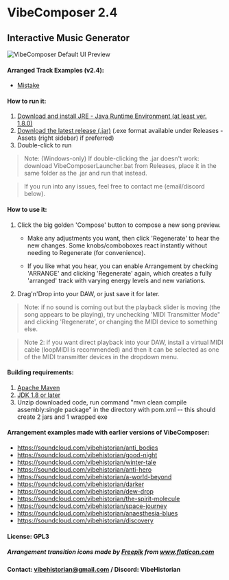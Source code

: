 # VibeComposer 2.4
## Interactive Music Generator

![VibeComposer Default UI Preview](https://i.imgur.com/ZslPA3T.png)

#### Arranged Track Examples (v2.4): 
- [Mistake](https://soundcloud.com/vibehistorian/mistake-radio-edit-vibecomposer-v24-track-1)

#### How to run it:
1. [Download and install JRE - Java Runtime Environment (at least ver. 1.8.0)](https://java.com/en/download/)
2. [Download the latest release (.jar)](https://github.com/VibeHistorian/VibeComposer/releases/download/v2.4-beta/VibeComposer-2.4-beta-JAR.jar) (.exe format available under Releases - Assets (right sidebar) if preferred)
3. Double-click to run
  > Note: (Windows-only) If double-clicking the .jar doesn't work: download VibeComposerLauncher.bat from Releases, place it in the same folder as the .jar and run that instead.
  
  > If you run into any issues, feel free to contact me (email/discord below).

#### How to use it:
1. Click the big golden 'Compose' button to compose a new song preview.

    -  Make any adjustments you want, then click 'Regenerate' to hear the new changes. Some knobs/comboboxes react instantly without needing to Regenerate (for convenience).

    -  If you like what you hear, you can enable Arrangement by checking 'ARRANGE' and clicking 'Regenerate' again, 
     which creates a fully 'arranged' track with varying energy levels and new variations.

2. Drag'n'Drop into your DAW, or just save it for later.


  > Note: if no sound is coming out but the playback slider is moving (the song appears to be playing), try unchecking 'MIDI Transmitter Mode" and clicking 'Regenerate', or changing the MIDI device to something else.

  > Note 2: if you want direct playback into your DAW, install a virtual MIDI cable (loopMIDI is recommended) 
    and then it can be selected as one of the MIDI transmitter devices in the dropdown menu.
    
#### Building requirements:
1. [Apache Maven](https://maven.apache.org/guides/getting-started/maven-in-five-minutes.html)
2. [JDK 1.8 or later](https://jdk.java.net/)
3. Unzip downloaded code, run command "mvn clean compile assembly:single package" in the directory with pom.xml
	-- this should create 2 jars and 1 wrapped exe

#### Arrangement examples made with earlier versions of VibeComposer: 
- https://soundcloud.com/vibehistorian/anti_bodies
- https://soundcloud.com/vibehistorian/good-night
- https://soundcloud.com/vibehistorian/winter-tale
- https://soundcloud.com/vibehistorian/anti-hero
- https://soundcloud.com/vibehistorian/a-world-beyond
- https://soundcloud.com/vibehistorian/darker
- https://soundcloud.com/vibehistorian/dew-drop
- https://soundcloud.com/vibehistorian/the-spirit-molecule
- https://soundcloud.com/vibehistorian/space-journey
- https://soundcloud.com/vibehistorian/anaesthesia-blues
- https://soundcloud.com/vibehistorian/discovery

#### License: GPL3
    
##### <div>Arrangement transition icons made by <a href="https://www.freepik.com" title="Freepik">Freepik</a> from <a href="https://www.flaticon.com/" title="Flaticon">www.flaticon.com</a></div>
	
#### Contact: vibehistorian@gmail.com / Discord: VibeHistorian
